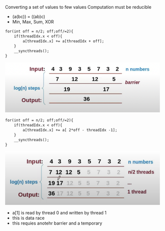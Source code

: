 Converting a set of values to few values
Computation must be reducible
- (a(bc)) = ((ab)c)
- Min, Max, Sum, XOR

```
for(int off = n/2; off;off/=2){
    if(threadIdx.x < off){
        a[threadIdx.x] += a[threadIdx + off];
    }
    __syncthreads();
}

```
![redu](redu.png)

```
for(int off = n/2; off;off/=2){
    if(threadIdx.x < off){
        a[threadIdx.x] += a[ 2*off - threadIdx -1];
    }
    __syncthreads();
}

```
![redu](redu2.png)
- a[1] is read by thread 0 and written by thread 1
- this is data race
- this requies anotehr barrier and a temporary
